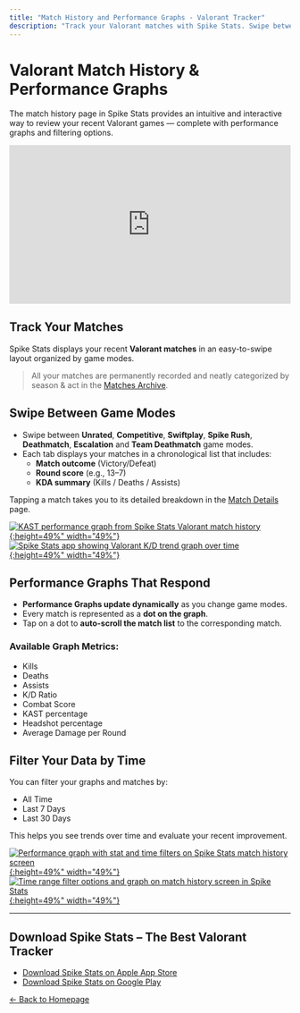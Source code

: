 ```yaml
---
title: "Match History and Performance Graphs - Valorant Tracker"
description: "Track your Valorant matches with Spike Stats. Swipe between game modes, view summary stats, and interact with performance graphs."
---
```


# Valorant Match History & Performance Graphs

The match history page in Spike Stats provides an intuitive and interactive way to review your recent Valorant games — complete with performance graphs and filtering options.

<div style="position: relative; padding-bottom: 56.25%; height: 0; overflow: hidden; max-width: 100%; margin: 0 auto;">
  <iframe src="https://www.youtube.com/embed/kEUQRfwCSv4"
    style="position: absolute; top: 0; left: 0; width: 100%; height: 100%;"
    frameborder="0" allow="accelerometer; autoplay; clipboard-write; encrypted-media; gyroscope; picture-in-picture"
    allowfullscreen title="Valorant Match History with Spike Stats">
  </iframe>
</div>

## Track Your Matches

Spike Stats displays your recent **Valorant matches** in an easy-to-swipe layout organized by game modes.

> All your matches are permanently recorded and neatly categorized by season & act in the [Matches Archive](/features/matches-archive).

## Swipe Between Game Modes

- Swipe between **Unrated**, **Competitive**, **Swiftplay**, **Spike Rush**, **Deathmatch**, **Escalation** and **Team Deathmatch** game modes.
- Each tab displays your matches in a chronological list that includes:
  - **Match outcome** (Victory/Defeat)
  - **Round score** (e.g., 13–7)
  - **KDA summary** (Kills / Deaths / Assists)

Tapping a match takes you to its detailed breakdown in the [Match Details](/features/match-analysis) page.

[![KAST performance graph from Spike Stats Valorant match history](/screenshots/valorant-tracker-graph-kast.png){:height=49%" width="49%"}](/screenshots/valorant-tracker-graph-kast.png)
[![Spike Stats app showing Valorant K/D trend graph over time](/screenshots/valorant-tracker-graph-kd.png){:height=49%" width="49%"}](/screenshots/valorant-tracker-graph-kd.png)

## Performance Graphs That Respond

- **Performance Graphs update dynamically** as you change game modes.
- Every match is represented as a **dot on the graph**.
- Tap on a dot to **auto-scroll the match list** to the corresponding match.

### Available Graph Metrics:
- Kills
- Deaths
- Assists
- K/D Ratio
- Combat Score
- KAST percentage
- Headshot percentage
- Average Damage per Round

## Filter Your Data by Time

You can filter your graphs and matches by:
- All Time
- Last 7 Days
- Last 30 Days

This helps you see trends over time and evaluate your recent improvement.

[![Performance graph with stat and time filters on Spike Stats match history screen](/screenshots/spike-stats-graph-stat-options.png){:height=49%" width="49%"}](/screenshots/spike-stats-graph-stat-options.png)
[![Time range filter options and graph on match history screen in Spike Stats](/screenshots/spike-stats-graph-time-frame-options.png){:height=49%" width="49%"}](/screenshots/spike-stats-graph-time-frame-options.png)

---

## Download Spike Stats – The Best Valorant Tracker

- [Download Spike Stats on Apple App Store](https://apps.apple.com/us/app/spike-stats-for-valorant/id1541123839)  
- [Download Spike Stats on Google Play](https://play.google.com/store/apps/details?id=crocusgames.com.spikestats)

[← Back to Homepage](/)

